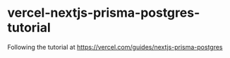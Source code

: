 # vercel-nextjs-prisma-postgres-tutorial
Following the tutorial at https://vercel.com/guides/nextjs-prisma-postgres
